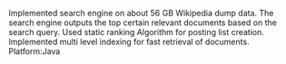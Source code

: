 Implemented search engine on about 56 GB Wikipedia dump data. The search engine outputs the top certain relevant documents based on the search query. Used static ranking Algorithm for posting list creation. Implemented multi level indexing for fast retrieval of documents.
Platform:Java
